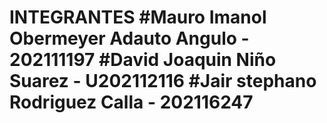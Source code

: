 <h1>INTEGRANTES
#Mauro Imanol Obermeyer Adauto Angulo - 202111197  
#David Joaquin Niño Suarez - U202112116  
#Jair stephano Rodriguez Calla - 202116247  
